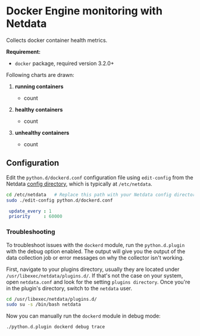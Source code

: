 <!--
title: "Docker Engine monitoring with Netdata"
custom_edit_url: https://github.com/netdata/netdata/edit/master/collectors/python.d.plugin/dockerd/README.md
sidebar_label: "Docker Engine"
-->

# Docker Engine monitoring with Netdata

Collects docker container health metrics.

**Requirement:**

-   `docker` package, required version 3.2.0+

Following charts are drawn:

1.  **running containers**

    -   count

2.  **healthy containers**

    -   count

3.  **unhealthy containers**

    -   count

## Configuration

Edit the `python.d/dockerd.conf` configuration file using `edit-config` from the Netdata [config
directory](/docs/configure/nodes.md), which is typically at `/etc/netdata`.

```bash
cd /etc/netdata   # Replace this path with your Netdata config directory, if different
sudo ./edit-config python.d/dockerd.conf
```

```yaml
 update_every : 1
 priority     : 60000
```




### Troubleshooting

To troubleshoot issues with the `dockerd` module, run the `python.d.plugin` with the debug option enabled. The output
will give you the output of the data collection job or error messages on why the collector isn't working.

First, navigate to your plugins directory, usually they are located under `/usr/libexec/netdata/plugins.d/`. If that's not the 
case on your system, open `netdata.conf` and look for the setting `plugins directory`. Once you're in the plugin's directory, switch
to the `netdata` user.

```bash
cd /usr/libexec/netdata/plugins.d/
sudo su -s /bin/bash netdata
```

Now you can manually run the `dockerd` module in debug mode:

```bash
./python.d.plugin dockerd debug trace
```

